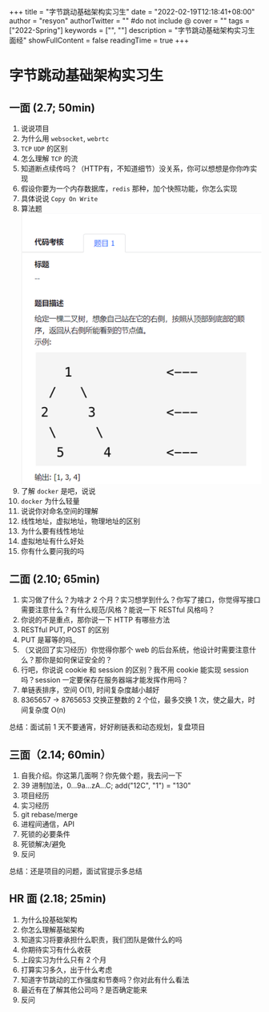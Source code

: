 +++
title = "字节跳动基础架构实习生"
date = "2022-02-19T12:18:41+08:00"
author = "resyon"
authorTwitter = "" #do not include @
cover = ""
tags = ["2022-Spring"]
keywords = ["", ""]
description = "字节跳动基础架构实习生面经"
showFullContent = false
readingTime = true 
+++

# 字节跳动基础架构实习生

## 一面 (2.7; 50min)

1. 说说项目
2. 为什么用 `websocket`, `webrtc`
3. `TCP` `UDP` 的区别
4. 怎么理解 `TCP` 的流
5. 知道断点续传吗？（HTTP有，不知道细节）没关系，你可以想想是你你咋实现
6. 假设你要为一个内存数据库，`redis` 那种，加个快照功能，你怎么实现
7. 具体说说 `Copy On Write`
8. 算法题![算法题](/img/12.png)
9. 了解 `docker` 是吧，说说
10. `docker` 为什么轻量
11. 说说你对命名空间的理解
12. 线性地址，虚拟地址，物理地址的区别
13. 为什么要有线性地址
14. 虚拟地址有什么好处
15. 你有什么要问我的吗

## 二面 (2.10; 65min)

1. 实习做了什么？为啥才 2 个月？实习想学到什么？你写了接口，你觉得写接口需要注意什么？有什么规范/风格？能说一下 RESTful 风格吗？
2. 你说的不是重点，那你说一下 HTTP 有哪些方法
3. RESTful PUT, POST 的区别
4. PUT 是幂等的吗_
5. （又说回了实习经历）你觉得你那个 web 的后台系统，他设计时需要注意什么？那你是如何保证安全的？
6. 行吧，你说说 cookie 和 session 的区别？我不用 cookie 能实现 session 吗？session 一定要保存在服务器端才能发挥作用吗？
7. 单链表排序，空间 O(1), 时间复杂度越小越好
8. 8365657 -> 8765653 交换正整数的 2 个位，最多交换 1 次，使之最大，时间复杂度 O(n)

总结：面试前 1 天不要通宵，好好刷链表和动态规划，复盘项目

## 三面（2.14; 60min）

1. 自我介绍。你这第几面啊？你先做个题，我去问一下
2. 39 进制加法，0...9a...zA...C; add("12C", "1") = "130"
3. 项目经历
4. 实习经历
5. git rebase/merge
6. 进程间通信，API
7. 死锁的必要条件
8. 死锁解决/避免
9. 反问

总结：还是项目的问题，面试官提示多总结

## HR 面 (2.18; 25min)

1. 为什么投基础架构
2. 你怎么理解基础架构
3. 知道实习将要承担什么职责，我们团队是做什么的吗
4. 你期待实习有什么收获
5. 上段实习为什么只有 2 个月
6. 打算实习多久，出于什么考虑
7. 知道字节跳动的工作强度和节奏吗？你对此有什么看法
8. 最近有在了解其他公司吗？是否确定能来
9. 反问
